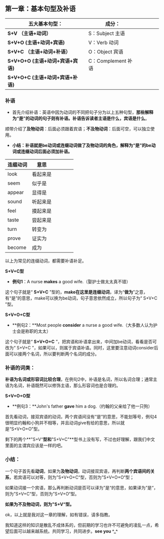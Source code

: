## 第一章：基本句型及补语

| 五大基本句型：                     | 成分：             |      |      |      |      |
| ---------------------------------- | ------------------ | ---- | ---- | ---- | ---- |
| **S+V     （主语+动词）**          | S：Subject 主语    |      |      |      |      |
| **S+V+O    (主语+动词+宾语)**      | V：Verb 动词       |      |      |      |      |
| **S+V+C   （主语+动词+补语）**     | O：Object 宾语     |      |      |      |      |
| **S+V+O+O  (主语+动词+宾语+宾语)** | C：Complement 补语 |      |      |      |      |
| **S+V+O+C  (主语+动词+宾语+补语)** |                    |      |      |      |      |

### **补语**

- 首先介绍补语：英语中因为动词的不同把句子分为以上五种句型，**那些解释为“是”的动词的句子则有补语。补语告诉读者主语是什么，宾语是什么**。


顺带介绍了**及物动词**：后面必须跟着宾语；**不及物动词**：后面可空，可以独立使用。

- **小结：补语就是be动词或连缀动词做了及物动词的角色，解释为“是”的be动词或连缀动词后面必须加补语。**

| 连缀动词 | 意思     |      |      |      |      |
| -------- | -------- | ---- | ---- | ---- | ---- |
| look     | 看起来是 |      |      |      |      |
| seem     | 似乎是   |      |      |      |      |
| appear   | 显得是   |      |      |      |      |
| sound    | 听起来是 |      |      |      |      |
| feel     | 摸起来是 |      |      |      |      |
| taste    | 尝起来是 |      |      |      |      |
| turn     | 转变为   |      |      |      |      |
| prove    | 证实为   |      |      |      |      |
| become   | 成为     |      |      |      |      |

以上为常见的连缀动词，都需要补语补足。

**S+V+C型**

- **例句1**：A nurse **makes** a good wife.（娶护士做太太真不错）

这个句子就是“ **S+V+C** ”型的，**make在这里是连缀动词**，译为“**做为**”之意，有“是”的意思，make可以换为be动词，句子意思依然成立，所以句子为“ S+V+C ”型。

**S+V+O+C型**

- **例句2：**Most people **consider** a nurse a good wife.（大多数人认为护士会是称职的太太）

这个句子就是“ **S+V+O+C** ”，把宾语和补语拿出来，中间加be动词，看看是否可改为“ S+V+C ”，如果可以，则属于宾语补语。同时，这里要注意动词consider后面可以接两个名词，所以要判断两个名词的成分。

### **补语的词类**：

**补语为名词或形容词比较合理**，在例句2中，补语是名词，所以名词合理；通常主语为名词，补语既然可以修饰主语，那么形容词也是合理的。

**S+V+O+O型**

- **例句3：**John's father **gave** him a dog.（约翰的父亲给了他一只狗）

首先看动词，接双宾语的动词，两个宾语间没有“是”的意思，不能划等号，例句4 很明显约翰和小狗并不相等，并且动词give有给的意思，所以就是“S+V+O+O”型。

剩下的两个**"S+V“**型和**"S+V+C"**型书上没有写，不过也好理解，跟我们中文里面的主谓宾应该是一样的吧。

### **小结：**

一个句子首先看**动词**，如果为**及物动词**，动词接双宾语，再判断**两个宾语间的关系**，若宾语可以对等，则为”S+V+O+C“型，否则为”S+V+O+O“型；

如果动词接一个宾语，那么再判断动词是否可以译为”是“的意思，如果译为”是“，则为”S+V+C“型，否则为”S+V+O“型。

**如果为不及物动词，则为"S+V“型。**

ok，以上就是我对这一章的理解，如有错误，请多指教。

我知道这样的知识是散乱不成体系的，但前期的学习也许不可避免的凌乱一点，希望后面可以越来越系统。共同学习，共同进步。**see you  ^_^**